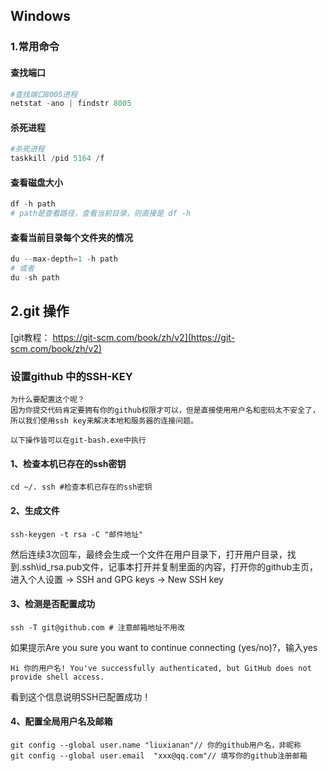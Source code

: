 

## Windows



### 1.常用命令



#### 查找端口


```powershell
#查找端口8005进程
netstat -ano | findstr 8005
```


#### 杀死进程
```powershell
#杀死进程
taskkill /pid 5164 /f
```

#### 查看磁盘大小


```powershell
df -h path
# path是查看路径，查看当前目录，则直接是 df -h 
```

#### 查看当前目录每个文件夹的情况


```powershell
du --max-depth=1 -h path
# 或者
du -sh path
```









## 2.git 操作

[git教程： https://git-scm.com/book/zh/v2](https://git-scm.com/book/zh/v2)



### 设置github 中的SSH-KEY

	为什么要配置这个呢？
	因为你提交代码肯定要拥有你的github权限才可以，但是直接使用用户名和密码太不安全了，所以我们使用ssh key来解决本地和服务器的连接问题。
	
	以下操作皆可以在git-bash.exe中执行



#### 1、检查本机已存在的ssh密钥

~~~
cd ~/. ssh #检查本机已存在的ssh密钥
~~~


#### 2、生成文件
~~~
ssh-keygen -t rsa -C "邮件地址"
~~~

然后连续3次回车，最终会生成一个文件在用户目录下，打开用户目录，找到.ssh\id_rsa.pub文件，记事本打开并复制里面的内容，打开你的github主页，进入个人设置 -> SSH and GPG keys -> New SSH key

#### 3、检测是否配置成功

~~~
ssh -T git@github.com # 注意邮箱地址不用改
~~~

如果提示Are you sure you want to continue connecting (yes/no)?，输入yes
~~~
Hi 你的用户名! You've successfully authenticated, but GitHub does not provide shell access.
~~~
看到这个信息说明SSH已配置成功！


#### 4、配置全局用户名及邮箱

~~~
git config --global user.name "liuxianan"// 你的github用户名，非昵称
git config --global user.email  "xxx@qq.com"// 填写你的github注册邮箱
~~~

